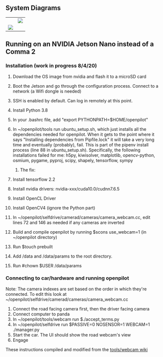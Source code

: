 ## System Diagrams ##
|||
| ------------- |:-------------:|
||![](http://justine-haupt.com/bolt/images/openpilot_bolt_comma2.png)| ![](http://justine-haupt.com/bolt/images/openpilot_bolt_jshuler.png)|
|![](http://justine-haupt.com/bolt/images/openpilot_bolt_NVIDIAJetsonNano.png)|



## Running on an NVIDIA Jetson Nano instead of a Comma 2 ##
### Installation (work in progress 8/4/20) ###
1. Download the OS image from nvidia and flash it to a microSD card
2. Boot the Jetson and go through the configuration process. Connect to a network (a Wifi dongle is needed)
3. SSH is enabled by default. Can log in remotely at this point.
4. Install Python 3.8
5. In your .bashrc file, add "export PYTHONPATH=$HOME/openpilot"
6. In ~/openpilot/tools run ubuntu_setup.sh, which just installs all the dependencies needed for openpilot. When it gets to the point where it says "Installing dependencies from Pipfile.lock" it will take a very long time and eventually (probably), fail. This is part of the pipenv install process (line 88 in ubuntu_setup.sh). Specifically, the following installations failed for me: h5py, kiwisolver, matplotlib, opencv-python, osmium, pygame, pyproj, scipy, shapely, tensorflow, sympy
   1. The fix:

7. Install tensorflow 2.2 
8. Install nvidia drivers: nvidia-xxx/cuda10.0/cudnn7.6.5
9. Install OpenCL Driver
10. Install OpenCV4 (ignore the Python part)
11. In ~/openpilot/selfdrive/camerad/cameras/camera_webcam.cc, edit lines 72 and 146 as needed if any cameras are inverted
12. Build and compile openpilot by running $scons use_webcam=1 (in ~/openpilot directory)
13. Run $touch prebuilt
14. Add /data and /data/params to the root directory.
15. Run #chown $USER /data/params

### Connecting to car/hardware and running openpilot ###
Note: The camera indexes are set based on the order in which they're connected. To edit this look at ~/openpilot/selfdrive/camerad/cameras/camera_webcam.cc
1. Connect the road facing camera first, then the driver facing camera
2. Connect computer to panda
3. In ~/openpilot/tools/webcam run $./accept_terms.py 
4. In ~/openpilot/selfdrive run $PASSIVE=0 NOSENSOR=1 WEBCAM=1 ./manager.py
5. Start the car. The UI should show the road webcam's view
6. Engage

These instructions compiled and modified from the [tools/webcam wiki](https://github.com/commaai/openpilot/tree/master/tools/webcam)